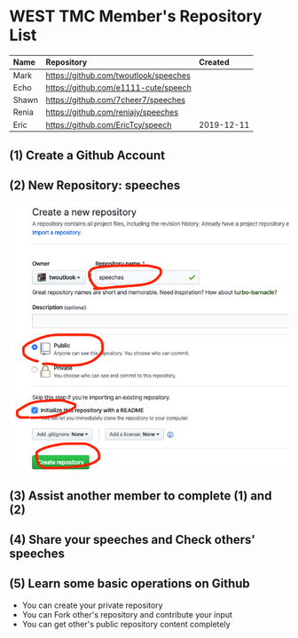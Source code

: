 # WEST TMC Member's Repository List

| Name      |    Repository                         |Created| 
|:----------|:--------------------------------------|:-------- |
| Mark      | https://github.com/twoutlook/speeches | |
| Echo      | https://github.com/e1111-cute/speech  | |
| Shawn     | https://github.com/7cheer7/speeches   | |
| Renia     | https://github.com/reniajy/speeches   | |
| Eric      | https://github.com/EricTcy/speech    | 2019-12-11 |
 

                            
## (1) Create a Github Account

## (2) New Repository: speeches

![](img/speeches.png)


## (3) Assist another member to complete (1) and (2)

## (4) Share your speeches and Check others' speeches

## (5) Learn some basic operations on Github
- You can create your private repository
- You can Fork other's repository and contribute your input
- You can get other's public repository content completely


